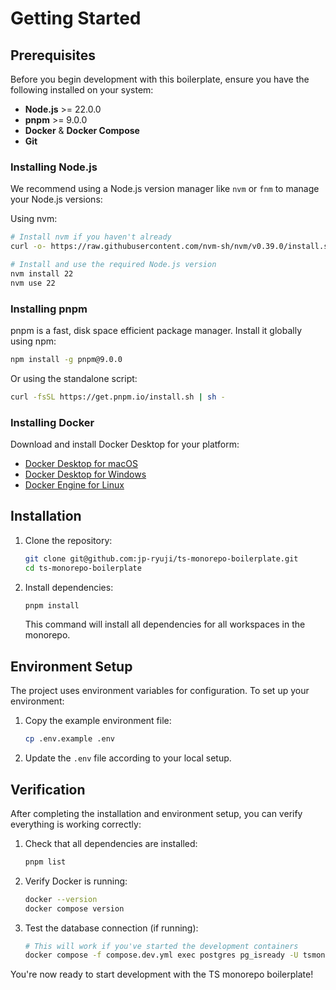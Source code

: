 # Getting Started

## Prerequisites

Before you begin development with this boilerplate, ensure you have the following installed on your system:

- **Node.js** >= 22.0.0
- **pnpm** >= 9.0.0
- **Docker** & **Docker Compose**
- **Git**

### Installing Node.js

We recommend using a Node.js version manager like `nvm` or `fnm` to manage your Node.js versions:

Using nvm:

```bash
# Install nvm if you haven't already
curl -o- https://raw.githubusercontent.com/nvm-sh/nvm/v0.39.0/install.sh | bash

# Install and use the required Node.js version
nvm install 22
nvm use 22
```

### Installing pnpm

pnpm is a fast, disk space efficient package manager. Install it globally using npm:

```bash
npm install -g pnpm@9.0.0
```

Or using the standalone script:

```bash
curl -fsSL https://get.pnpm.io/install.sh | sh -
```

### Installing Docker

Download and install Docker Desktop for your platform:

- [Docker Desktop for macOS](https://docs.docker.com/docker-for-mac/install/)
- [Docker Desktop for Windows](https://docs.docker.com/docker-for-windows/install/)
- [Docker Engine for Linux](https://docs.docker.com/engine/install/)

## Installation

1. Clone the repository:

   ```bash
   git clone git@github.com:jp-ryuji/ts-monorepo-boilerplate.git
   cd ts-monorepo-boilerplate
   ```

2. Install dependencies:

   ```bash
   pnpm install
   ```

   This command will install all dependencies for all workspaces in the monorepo.

## Environment Setup

The project uses environment variables for configuration. To set up your environment:

1. Copy the example environment file:

   ```bash
   cp .env.example .env
   ```

2. Update the `.env` file according to your local setup.

## Verification

After completing the installation and environment setup, you can verify everything is working correctly:

1. Check that all dependencies are installed:

   ```bash
   pnpm list
   ```

2. Verify Docker is running:

   ```bash
   docker --version
   docker compose version
   ```

3. Test the database connection (if running):

   ```bash
   # This will work if you've started the development containers
   docker compose -f compose.dev.yml exec postgres pg_isready -U tsmono_user -d tsmono_db
   ```

You're now ready to start development with the TS monorepo boilerplate!

